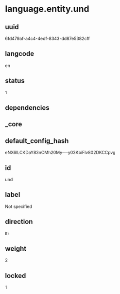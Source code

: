 # language.entity.und

## uuid
6fd479af-a4c4-4edf-8343-dd87e5382cff

## langcode
en

## status
1

## dependencies


## _core

## default_config_hash
eNX6lLCKDaY83nCMh20My---y03KbiFlv802DKCCpvg

## id
und

## label
Not specified

## direction
ltr

## weight
2

## locked
1
